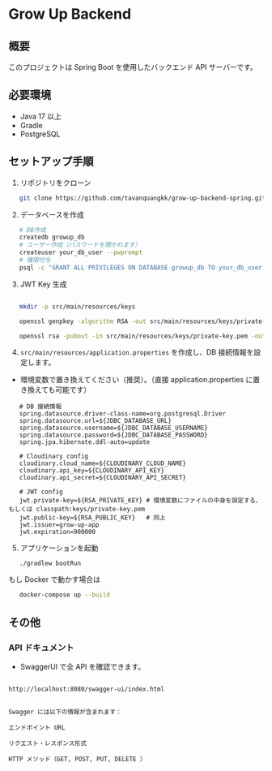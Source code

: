# Grow Up Backend

## 概要

このプロジェクトは Spring Boot を使用したバックエンド API サーバーです。

## 必要環境

-   Java 17 以上
-   Gradle
-   PostgreSQL

## セットアップ手順

1. リポジトリをクローン

```sh
   git clone https://github.com/tavanquangkk/grow-up-backend-spring.git


```

2. データベースを作成

```sh
   # DB作成
   createdb growup_db
   # ユーザー作成（パスワードを聞かれます）
   createuser your_db_user --pwprompt
   # 権限付与
   psql -c "GRANT ALL PRIVILEGES ON DATABASE growup_db TO your_db_user;"
```

3. JWT Key 生成

```sh

   mkdir -p src/main/resources/keys

   openssl genpkey -algorithm RSA -out src/main/resources/keys/private-key.pem -pkeyopt rsa_keygen_bits:2048

   openssl rsa -pubout -in src/main/resources/keys/private-key.pem -out src/main/resources/keys/public-key.pem

```

4. `src/main/resources/application.properties` を作成し、DB 接続情報を設定します。

-   環境変数で置き換えてください（推奨）。（直接 application.properties に置き換えても可能です）

```properties
   # DB 接続情報
   spring.datasource.driver-class-name=org.postgresql.Driver
   spring.datasource.url=${JDBC_DATABASE_URL}
   spring.datasource.username=${JDBC_DATABASE_USERNAME}
   spring.datasource.password=${JDBC_DATABASE_PASSWORD}
   spring.jpa.hibernate.ddl-auto=update

   # Cloudinary config
   cloudinary.cloud_name=${CLOUDINARY_CLOUD_NAME}
   cloudinary.api_key=${CLOUDINARY_API_KEY}
   cloudinary.api_secret=${CLOUDINARY_API_SECRET}

   # JWT config
   jwt.private-key=${RSA_PRIVATE_KEY} # 環境変数にファイルの中身を設定する、もしくは classpath:keys/private-key.pem
   jwt.public-key=${RSA_PUBLIC_KEY}   # 同上
   jwt.issuer=grow-up-app
   jwt.expiration=900000

```

5. アプリケーションを起動

```
   ./gradlew bootRun

```

もし Docker で動かす場合は

```sh
   docker-compose up --build
```

## その他

### API ドキュメント

-   SwaggerUI で全 API を確認できます。

```デフォルトの URL（ローカル環境）：

http://localhost:8080/swagger-ui/index.html


Swagger には以下の情報が含まれます：

エンドポイント URL

リクエスト・レスポンス形式

HTTP メソッド（GET, POST, PUT, DELETE ）
```
